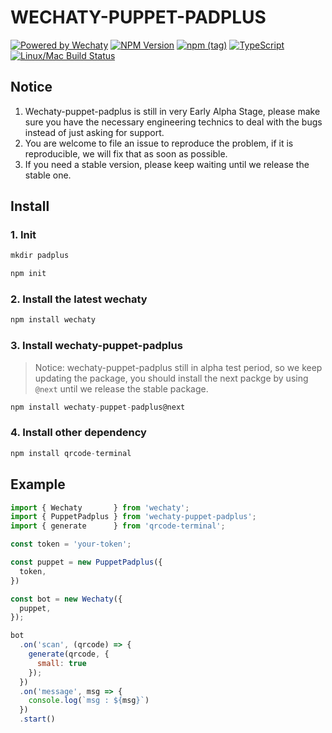# WECHATY-PUPPET-PADPLUS

[![Powered by Wechaty](https://img.shields.io/badge/Powered%20By-Wechaty-blue.svg)](https://github.com/chatie/wechaty)
[![NPM Version](https://badge.fury.io/js/wechaty-puppet-padplus.svg)](https://www.npmjs.com/package/wechaty-puppet-padplus)
[![npm (tag)](https://img.shields.io/npm/v/wechaty-puppet-padplus/next.svg)](https://www.npmjs.com/package/wechaty-puppet-padplus?activeTab=versions)
[![TypeScript](https://img.shields.io/badge/%3C%2F%3E-TypeScript-blue.svg)](https://www.typescriptlang.org/)
[![Linux/Mac Build Status](https://travis-ci.com/botorange/wechaty-puppet-padplus.svg?branch=master)](https://travis-ci.com/botorange/wechaty-puppet-padplus)

## Notice

1. Wechaty-puppet-padplus is still in very Early Alpha Stage, please make sure you have the necessary engineering technics to deal with the bugs instead of just asking for support.
2. You are welcome to file an issue to reproduce the problem, if it is reproducible, we will fix that as soon as possible.
3. If you need a stable version, please keep waiting until we release the stable one.

## Install

### 1. Init

```js
mkdir padplus

npm init
```

### 2. Install the latest wechaty

```js
npm install wechaty
```

### 3. Install wechaty-puppet-padplus

> Notice: wechaty-puppet-padplus still in alpha test period, so we keep updating the package, you should install the next packge by using `@next` until we release the stable package.

```js
npm install wechaty-puppet-padplus@next
```

### 4. Install other dependency

```js
npm install qrcode-terminal
```

## Example

```js
import { Wechaty       } from 'wechaty';
import { PuppetPadplus } from 'wechaty-puppet-padplus';
import { generate      } from 'qrcode-terminal';

const token = 'your-token';

const puppet = new PuppetPadplus({
  token,
})

const bot = new Wechaty({
  puppet,
});

bot
  .on('scan', (qrcode) => {
    generate(qrcode, {
      small: true
    });
  })
  .on('message', msg => {
    console.log(`msg : ${msg}`)
  })
  .start()
```
